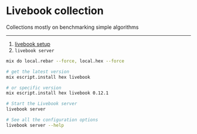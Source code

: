 # Livebook collection

Collections mostly on benchmarking simple algorithms

---

1. [livebook setup](https://github.com/livebook-dev/livebook#installation)
2. `livebook server`

```bash
mix do local.rebar --force, local.hex --force

# get the latest version
mix escript.install hex livebook

# or specific version
mix escript.install hex livebook 0.12.1

# Start the Livebook server
livebook server

# See all the configuration options
livebook server --help
```
